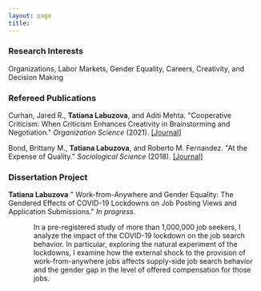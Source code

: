```yaml
---
layout: page
title: 
---
```



### Research Interests
Organizations, Labor Markets, Gender Equality, Careers, Creativity, and Decision Making

### Refereed Publications

Curhan, Jared R., <b>Tatiana Labuzova</b>, and Aditi Mehta. "Cooperative Criticism: When Criticism Enhances Creativity in Brainstorming and Negotiation." _Organization Science_ (2021). [[Journal]](https://doi.org/10.1287/orsc.2020.1420)

Bond, Brittany M., <b>Tatiana Labuzova</b>, and Roberto M. Fernandez. "At the Expense of Quality." _Sociological Science_ (2018). [[Journal]](https://doi.org/10.15195/v5.a17)

### Dissertation Project

<b>Tatiana Labuzova</b> " Work-from-Anywhere and Gender Equality: The Gendered Effects of COVID-19 Lockdowns on Job Posting Views and Application Submissions." _In progress_. 

<p style="margin-left:10%">In a pre-registered study of more than 1,000,000 job seekers, I analyze the impact of the COVID-19 lockdown on the job search behavior. In particular, exploring the natural experiment of the lockdowns, I examine how the external shock to the provision of work-from-anywhere jobs affects supply-side job search behavior and the gender gap in the level of offered compensation for those jobs.</p>
